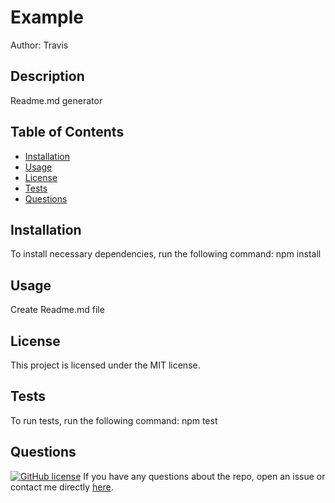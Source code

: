 # Example

Author: Travis
## Description
Readme.md generator
## Table of Contents 
* [Installation](#installation)
* [Usage](#usage)
* [License](#license)
* [Tests](#tests)
* [Questions](#questions)
## Installation
To install necessary dependencies, run the following command:
npm install
## Usage
Create Readme.md file
## License
This project is licensed under the MIT license.
## Tests
To run tests, run the following command:
npm test
## Questions
[![GitHub license](https://img.shields.io/badge/GitHubUser-Twmwayne-orange)](https://api.github.com/users/Twmwayne)
If you have any questions about the repo, open an issue or contact me directly [here](https://api.github.com/users/Twmwayne).
